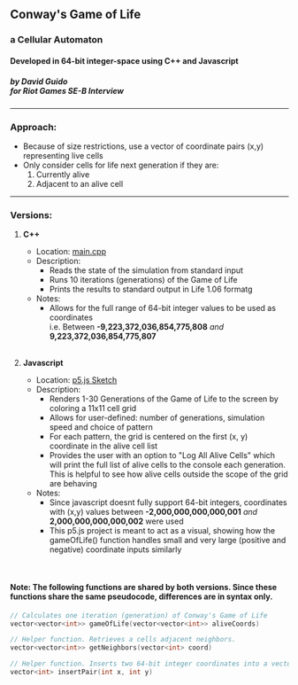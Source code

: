 ## Conway's Game of Life
### a Cellular Automaton
#### Developed in 64-bit integer-space using C++ and Javascript
##### by David Guido<br>for Riot Games SE-B Interview

***

### Approach:
 * Because of size restrictions, use a vector of coordinate pairs (x,y) representing live cells
 * Only consider cells for life next generation if they are:
   1. Currently alive
   2. Adjacent to an alive cell
 
***

### Versions:

1. **C++**
   * Location: [main.cpp](main.cpp)
   * Description:
      * Reads the state of the simulation from standard input
      * Runs 10 iterations (generations) of the Game of Life
      * Prints the results to standard output in Life 1.06 formatg
    * Notes:
      * Allows for the full range of 64-bit integer values to be used as coordinates<br>i.e. Between **-9,223,372,036,854,775,808** *and* **9,223,372,036,854,775,807** <br><br>
      
2. **Javascript**
   * Location: [p5.js Sketch](https://editor.p5js.org/davidmguido93/full/OZgcij1Ya)
   * Description:
      * Renders 1-30 Generations of the Game of Life to the screen by coloring a 11x11 cell grid 
      * Allows for user-defined: number of generations, simulation speed and choice of pattern
      * For each pattern, the grid is centered on the first (x, y) coordinate in the alive cell list
      * Provides the user with an option to "Log All Alive Cells" which will print the full list of alive cells to the console each generation. This is helpful to see how alive cells outside the scope of the grid are behaving
    * Notes:
      * Since javascript doesnt fully support 64-bit integers, coordinates with (x,y) values between **-2,000,000,000,000,001** *and* **2,000,000,000,000,002** were used
      * This p5.js project is meant to act as a visual, showing how the gameOfLife() function handles small and very large (positive and negative) coordinate inputs similarly

<br>

#### Note: The following functions are shared by both versions. Since these functions share the same pseudocode, differences are in syntax only.
```cpp
// Calculates one iteration (generation) of Conway's Game of Life
vector<vector<int>> gameOfLife(vector<vector<int>> aliveCoords)
```

```cpp
// Helper function. Retrieves a cells adjacent neighbors.
vector<vector<int>> getNeighbors(vector<int> coord)
```
 
```cpp
// Helper function. Inserts two 64-bit integer coordinates into a vector.
vector<int> insertPair(int x, int y)
```
